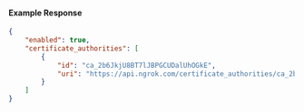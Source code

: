 <!-- Code generated for API Clients. DO NOT EDIT. -->

#### Example Response

```json
{
	"enabled": true,
	"certificate_authorities": [
		{
			"id": "ca_2b6JkjU8BT7lJBPGCUDalUhOGkE",
			"uri": "https://api.ngrok.com/certificate_authorities/ca_2b6JkjU8BT7lJBPGCUDalUhOGkE"
		}
	]
}
```
